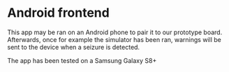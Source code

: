 # Android frontend

This app may be ran on an Android phone to pair it to our prototype board. Afterwards, once for example the simulator has been ran, warnings will be sent to the device when a seizure is detected.

The app has been tested on a Samsung Galaxy S8+
